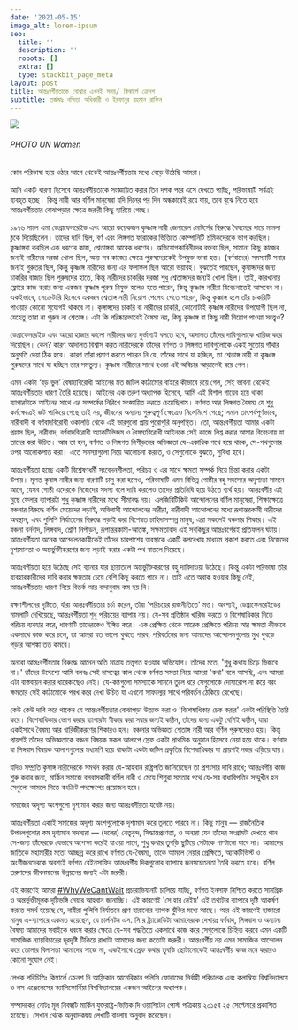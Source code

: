 ```yaml
---
date: '2021-05-15'
image_alt: lorem-ipsum
seo:
  title: ''
  description: ''
  robots: []
  extra: []
  type: stackbit_page_meta
layout: post
title: আন্তঃবর্গীয়তাকে বোঝার এখনই সময়/ কিম্বার্লে ক্রেনশ
subtitle: তর্জমাঃ নন্দিতা অধিকারী ও ইরফানুর রহমান রাফিন
---
```







![](https://preview--oval-primrose-33a09.stackbit.dev/\_static/app-assets/adorable-sloth.png)

###### PHOTO UN Women&#xA;

কোন পরিভাষা হয়ে ওঠার আগে থেকেই আন্তঃবর্গীয়তার মধ্যে বেড়ে উঠেছি আমরা।

আমি একটি ধারণা হিসেবে আন্তঃবর্গীয়তাকে সংজ্ঞায়িত করার তিন দশক পরে এসে দেখতে পাচ্ছি, পরিভাষাটি সর্বত্রই ব্যবহৃত হচ্ছে। কিন্তু নারী আর বর্ণিল মানুষেরা যদি দিনের পর দিন অন্ধকারেই রয়ে যায়, তবে বুঝে নিতে হবে আন্তঃবর্গীয়তার বোঝাপড়ার ক্ষেত্রে জরুরী কিছু হারিয়ে গেছে।

১৯৭৬ সালে এমা ডেগ্রাফেনরেইড এবং আরো কয়েকজন কৃষ্ণাঙ্গ নারী জেনারেল মোটর্সের বিরুদ্ধে বৈষম্যের দায়ে মামলা ঠুকে দিয়েছিলেন। তাদের দাবি ছিল, বর্ণ এবং লিঙ্গগত ফারাকের ভিত্তিতে কোম্পানিটি শ্রমিকদেরকে ভাগ করছিল। কৃষ্ণাঙ্গরা করছিল এক ধরণের কাজ, শ্বেতাঙ্গরা আরেক ধরণের। অভিযোগকারিনীদের বক্তব্য ছিল, সামান্য কিছু কাজের জন্যই নারীদের দরজা খোলা ছিল, অন্য সব কাজের ক্ষেত্রে পুরুষদেরকেই উপযুক্ত ভাবা হত। (বর্ণবাদের) সমস্যাটি সবার জন্যই গুরুতর ছিল, কিন্তু কৃষ্ণাঙ্গ নারীদের জন্য এর ফলাফল ছিল আরো ভয়াবহ। বুঝতেই পারছেন, কৃষাঙ্গদের জন্য চাকরির বাজার ছিল পুরুষদের হাতে, কিন্তু নারীদের চাকরির দরজা শুধু শ্বেতাঙ্গদের জন্যই খোলা ছিল। তাই, কারখানার ফ্লোরে কাজ করার জন্য একজন কৃষ্ণাঙ্গ পুরুষ নিযুক্ত হলেও হতে পারেন, কিন্তু কৃষ্ণাঙ্গ নারীরা বিবেচনাতেই আসবেন না। একইভাবে, সেক্রেটারি হিসেবে একজন শ্বেতাঙ্গ নারী নিয়োগ পেলেও পেতে পারেন, কিন্তু কৃষ্ণাঙ্গ হলে তাঁর চাকরিটি পাওয়ার কোনো সুযোগই থাকবে না। কৃঙ্গাঙ্গদের চাকরি বা নারীদের চাকরি, কোনোটাই কৃষ্ণাঙ্গ নারীদের উপযোগী ছিল না, যেহেতু তারা না পুরুষ না শ্বেতাঙ্গ। এটা কি পরিষ্কারভাবেই বৈষম্য নয়, কিছু কৃষ্ণাঙ্গ বা কিছু নারী নিয়োগ পাওয়া সত্ত্বেও?

ডেগ্রাফেনরেইড এবং আরো হাজার কালো নারীদের জন্য দুর্ভাগ্যই বলতে হবে, আদালত তাঁদের দাবিগুলোকে খারিজ করে দিয়েছিল। কেন? কারণ আদালত বিশ্বাস করত নারীদেরকে তাঁদের বর্ণগত ও লিঙ্গগত দাবিগুলোকে একই সুতোয় গাঁথার অনুমতি দেয়া ঠিক হবে। কারণ তাঁরা প্রমাণ করতে পারেন নি যে, তাঁদের সাথে যা হচ্ছিল, তা শ্বেতাঙ্গ নারী বা কৃষ্ণাঙ্গ পুরুষদের সাথে যা হচ্ছিল তার সমতুল্য। কৃষ্ণাঙ্গ নারীদের সাথে হওয়া এই অবিচার আড়ালেই রয়ে গেল।

এমন একটা ‘বড় ভুল’ বৈষম্যবিরোধী আইনের মত জটিল কাঠামোর বাইরে কীভাবে রয়ে গেল, সেই ভাবনা থেকেই আন্তঃবর্গীয়তার ধারণা তৈরি হয়েছে। আইনের এক তরুণ অধ্যাপক হিসেবে, আমি এই বিশাল গায়েব হয়ে থাকা ব্যাপারটাকে আইনের সাথে এর সম্পর্কের নিরিখে সংজ্ঞায়িত করতে চেয়েছিলাম। বর্ণগত আর লিঙ্গগত বৈষম্য যে শুধু কর্মক্ষেত্রেই জট পাকিয়ে গেছে তাই নয়, জীবনের অন্যান্য গুরুত্বপূর্ণ ক্ষেত্রেও মিলেমিশে গেছে; সমান তাৎপর্যপূর্ণভাবে, নারীবাদী বা বর্ণবাদবিরোধী ওকালতি থেকে এই ভারগুলো প্রায় পুরোপুরি অনুপস্থিত। তো, আন্তঃবর্গীয়তা আমার একটা প্রয়াস ছিল, নারীবাদ, বর্ণবাদবিরোধী অ্যাকটিভিজম ও বৈষম্যবিরোধী আইনকে সেই কাজে লিপ্ত করার আমার বিবেচনায় যা তাদের করা উচিত। আর তা হল, বর্ণগত ও লিঙ্গগত নিপীড়নের অভিজ্ঞতা যে-একাধিক পথে হয়ে থাকে, সে-পথগুলোর ওপর আলোকপাত করা। এতে সমস্যাগুলো নিয়ে আলোচনা করতে, ও সেগুলোকে বুঝতে, সুবিধা হবে।

আন্তঃবর্গীয়তা হচ্ছে একটি বিশ্লেষণধর্মী সংবেদনশীলতা, পরিচয় ও এর সাথে ক্ষমতা সম্পর্ক নিয়ে চিন্তা করার একটা উপায়। মূলত কৃষাঙ্গ নারীর জন্য ধারণাটি চালু করা হলেও, পরিভাষাটি এমন বিভিন্ন গোষ্ঠীর বহু সদস্যের অদৃশ্যতা সামনে আনে, যেসব গোষ্ঠী এদেরকে নিজেদের সদস্য বলে দাবি করলেও তাদের প্রতিনিধি হয়ে উঠতে ব্যর্থ হয়। আন্তঃবর্গীয় এই মুছে ফেলার ব্যাপারটা শুধু কৃষ্ণাঙ্গ নারীদের মধ্যে সীমাবদ্ধ নয়। এলজিবিটিকিউ আন্দোলনের বর্ণিল মানুষেরা, শিক্ষাক্ষেত্রে বঞ্চনার বিরুদ্ধে বর্ণিল মেয়েদের লড়াই, অভিবাসী আন্দোলনের নারীরা, নারীবাদী আন্দোলনের মধ্যে রূপান্তরকামী নারীদের অবস্থান, এবং পুলিশি নির্যাতনের বিরুদ্ধে লড়াই করা বিশেষত চাহিদাসম্পন্ন মানুষ; এরা সকলেই বঞ্চনার শিকার। এই বঞ্চনা বর্নবাদ, লিঙ্গবাদ, শ্রেণি নিপীড়ন, রূপান্তরকামী-আতঙ্ক, সক্ষমতাবাদ এই সবকিছুর আন্তঃবর্গেরই প্রতিফলন ঘটায়। আন্তঃবর্গীয়তা অনেক আন্দোলনকারীকেই তাঁদের চারপাশের অবস্থাকে একটি রূপরেখার মাধ্যমে প্রকাশ করতে এবং নিজেদের দৃশ্যমানতা ও অন্তর্ভুক্তীকরণের জন্য লড়াই করার একটা পথ বাতলে দিয়েছে।

আন্তঃবর্গীয়তা হয়ে উঠেছে সেই ব্যানার যার ছায়াতলে অন্তর্ভুক্তিকরণের বহু দাবিদাওয়া উঠেছে। কিন্তু একটা পরিভাষা তাঁর ব্যবহারকারীদের দাবি করার ক্ষমতার চেয়ে বেশি কিছু করতে পারে না। তাই এতে অবাক হওয়ার কিছু নেই, আন্তঃবর্গীয়তার ধারণা নিয়ে বিতর্ক আর বাদানুবাদ কম হয় নি।

রক্ষণশীলদের দৃষ্টিতে, যাঁরা আন্তঃবর্গীয়তার চর্চা করেন, তাঁরা 'পরিচয়ের রাজনীতিতে' মত্ত। অবশ্যই, ডেগ্রাফেনরেইডের মামলাটি দেখিয়েছে, আন্তঃবর্গীয়তা শুধু পরিচয়ের ব্যাপার নয়। যে-সব প্রতিষ্ঠান খারিজ করতে ও বিশেষাধিকার দিতে পরিচয় ব্যবহার করে, ধারণাটি তাদেরকেও ইঙ্গিত করে। এক প্রেক্ষিত থেকে আরেক প্রেক্ষিতে পরিচয় আর ক্ষমতা কীভাবে একসাথে কাজ করে চলে, তা আমরা যত ভালো বুঝতে পারব, পরিবর্তনের জন্য আমাদের আন্দোলনগুলোর মুখ থুবড়ে পড়ার আশঙ্কা তত কমবে।

অন্যরা আন্তঃবর্গীয়তার বিরুদ্ধে আনেন অতি মাত্রায় তত্ত্বগত হওয়ার অভিযোগ। তাঁদের মতে, 'শুধু কথায় চিড়ে ভিজবে না।' তাঁদের উদ্দেশ্যে আমি বলবঃ সেই দাসত্বের কাল থেকে বর্ণগত সমতা নিয়ে আমরা 'কথা' বলে আসছি, এবং আমরা এটা বাস্তবায়ন করার ধারেকাছেও নেই। যে-কন্ঠগুলো সমস্যাকে সামনে তুলে ধরে সেগুলোকে দোষারোপ না করে বরং ক্ষমতার সেই কাঠামোকে পরখ করে দেখা উচিত যা এখনো সাফল্যের সাথে পরিবর্তন ঠেকিয়ে রেখেছে।

কেউ কেউ দাবি করে থাকেন যে আন্তঃবর্গীয়তার বোঝাপড়া উত্যক্ত করা ও 'বিশেষাধিকার চেক করার' একটা পরিস্থিতি তৈরি করে। বিশেষাধিকার ভোগ করার ব্যাপারটা স্বীকার করা সবার জন্যই কঠিন, তাঁদের জন্য একটু বেশিই কঠিন, যারা একইসাথে বৈষম্য আর খারিজীকরণের শিকারও হন। বঞ্চনার অভিজ্ঞতা শ্বেতাঙ্গ নারী আর বর্ণিল পুরুষদেরও হয়। কিন্তু প্রায়শই তাঁদের অভিজ্ঞতাকে বঞ্চনা বিষয়ক সকল আলাপে স্রেফ একটা প্রাথমিক অনুমান হিসেবে নেয়া হয়ে থাকে। বর্ণবাদ বা লিঙ্গবাদ বিষয়ক আলাপগুলোর মধ্যমণি হয়ে থাকাটা একটা জটিল প্রকৃতির বিশেষাধিকার যা প্রায়শই নজর এড়িয়ে যায়।

যদিও সম্প্রতি কৃষাঙ্গ নারীদেরকে সমর্থন করার যে-আহবান রাষ্ট্রপতি জানিয়েছেন তা প্রশংসার দাবি রাখে; আন্তঃবর্গীয় কাজ শুরু করার জন্য, মার্কিন সমাজে বসবাসকারী বর্ণিল নারী ও মেয়ে শিশুরা সমতার পথে যে-সব বাধাবিপত্তির সম্মুখীন হন সেগুলো আমলে নিতে কংক্রিট পদক্ষেপের প্রয়োজন হবে।

সমাজের অদৃশ্য অংশগুলো দৃশ্যমান করার জন্য আন্তঃবর্গীয়তা যথেষ্ট নয়।

আন্তঃবর্গীয়তা একাই সমাজের অদৃশ্য অংশগুলোকে দৃশ্যমান করে তুলতে পারবে না। কিছু মানুষ — রাজনৈতিক উপদলগুলোর কম দৃশ্যমান সদস্যরা — (দলের) নেতৃবৃন্দ, সিদ্ধান্তপ্রণেতা, ও অন্যরা যেন তাঁদের সংগ্রামটা দেখতে পান সে-জন্য তাঁদেরকে যেভাবে অপেক্ষা করেই যাওয়া লাগে, শুধু কথার তুবড়ি ছুটিয়ে সেটাকে পাল্টানো যাবে না। আমাদের জাতিকে মহামারীর মতো আচ্ছন্ন করে রাখে বর্ণগত যে-বৈষম্য, তাকে আমলে নেয়ার প্রেক্ষিতে, অ্যাকটিভিস্ট ও অংশীজনদেরকে অবশ্যই বর্ণগত বেইনসাফির আন্তঃবর্গীয় দিকগুলোর ব্যাপারে জনসচেতনতা তৈরি করতে হবে। বর্ণিল তরুণদের জীবনমানের উন্নয়নের জন্যই এটা জরুরী।

এই কারণেই আমরা [#WhyWeCantWait](https://www.facebook.com/hashtag/whywecantwait?\__eep\_\_=6&\__cft\_\_\[0]=AZXo2vM-3J67EVOCEoP1DP7CFhD8q3LSCYAxwuZfSnAnIxTKpbPY7f2B_JJSBpiv46nXobE2Zv3rAan0zEt6tBUDs7NesPxZpXdiG_FL8s1on1KHLetkOUh5M1WdBIGui7uvp9891IA92FCo09ch45mF&\__tn\_\_=\*NK\*F) প্রচারাভিযানটি চালিয়ে যাচ্ছি, বর্ণগত ইনসাফ নিশ্চিত করতে সামগ্রিক ও অন্তর্ভুক্তীমূলক দৃষ্টিভঙ্গি নেয়ার আহবান জানাচ্ছি। এই কারণেই 'সে হার নেইম' এই তথ্যটার ব্যাপারে দৃষ্টি আকর্ষণ করতে সমর্থ হয়েছে যে, নারীরা পুলিশি নির্যাতনে প্রাণ হারানোর ব্যাপক ঝুঁকির মধ্যে আছে। আর এই কারণেই হাজারো মানুষ এ-ব্যাপারে একমত হয়েছেন, যে চার্লসটন এস. সি.র ট্র্যাজেডিটা আমাদেরকে দেখায়ঃ বর্ণবাদ, লিঙ্গবাদ ও অন্যান্য বৈষম্য আমাদের সবাইকে ধবংস করার ক্ষেত্রে যে-সব পদ্ধতিতে একসাথে কাজ করে সেগুলোকে চিহ্নিত করবে এমন একটি সামাজিক ন্যায়বিচারের দূরদৃষ্টি টিকিয়ে রাখাটা আমাদের জন্য কতোটা জরুরী। আন্তঃবর্গীয় নয় এমন সামাজিক আন্দোলন করে তোলার বিলাসতা আমাদের সাজে না, একইসাথে স্রেফ কথার তুবড়ি ছোটানোকেই আন্তঃবর্গীয় কাজ মনে করারও কোনো সুযোগ নেই।

লেখক পরিচিতিঃ কিম্বার্লে ক্রেনশ দি আফ্রিকান আমেরিকান পলিসি ফোরামের নির্বাহী পরিচালক এবং কলাম্বিয়া বিশ্ববিদ্যালয়ে ও লস এঞ্জেলেসের ক্যালিফোর্নিয়া বিশ্ববিদ্যালয়ের একজন আইনের অধ্যাপক।

সম্পাদকের নোটঃ মূল নিবন্ধটি মার্কিন যুক্তরাষ্ট্র-ভিত্তিক দি ওয়াশিংটন পোস্ট পত্রিকায় ২০১৫র ২৫ সেপ্টেম্বরে প্রকাশিত হয়েছে। সেখান থেকে অনুবাদকদ্বয় লেখাটি বাংলায় অনুবাদ করেছেন।
